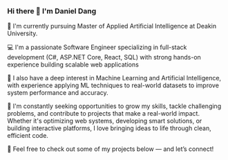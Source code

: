 ### Hi there 👋 I'm Daniel Dang

🏫 I'm currently pursuing Master of Applied Artificial Intelligence at Deakin University.

💻 I'm a passionate Software Engineer specializing in full-stack development (C#, ASP.NET Core, React, SQL) with strong hands-on experience building scalable web applications

🧠 I also have a deep interest in Machine Learning and Artificial Intelligence, with experience applying ML techniques to real-world datasets to improve system performance and accuracy.

🚀 I'm constantly seeking opportunities to grow my skills, tackle challenging problems, and contribute to projects that make a real-world impact. Whether it's optimizing web systems, developing smart solutions, or building interactive platforms, I love bringing ideas to life through clean, efficient code.

🔗 Feel free to check out some of my projects below — and let’s connect!
